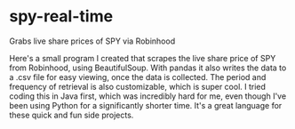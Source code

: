 # spy-real-time
Grabs live share prices of SPY via Robinhood

Here's a small program I created that scrapes the live share price of SPY from Robinhood, using BeautifulSoup. With pandas it also writes the data to a .csv file for easy viewing, once the data is collected. The period and frequency of retrieval is also customizable, which is super cool. I tried coding this in Java first, which was incredibly hard for me, even though I've been using Python for a significantly shorter time. It's a great language for these quick and fun side projects.
